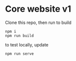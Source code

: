 # Core website v1
Clone this repo, then run
to build
```
npm i
npm run build
```
to test locally, update 
```
npm run serve
```
